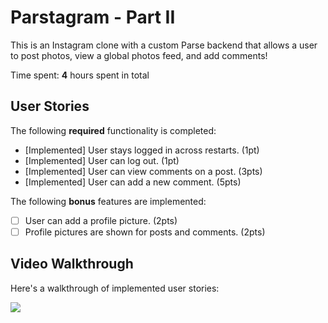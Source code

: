 # Parstagram - Part II

This is an Instagram clone with a custom Parse backend that allows a user to post photos, view a global photos feed, and add comments!

Time spent: **4** hours spent in total

## User Stories

The following **required** functionality is completed:

- [Implemented] User stays logged in across restarts. (1pt)
- [Implemented] User can log out. (1pt)
- [Implemented] User can view comments on a post. (3pts)
- [Implemented] User can add a new comment. (5pts)

The following **bonus** features are implemented:

- [ ] User can add a profile picture. (2pts)
- [ ] Profile pictures are shown for posts and comments. (2pts)

## Video Walkthrough

Here's a walkthrough of implemented user stories:


![](https://i.imgur.com/Yh89Pk0.gif)
